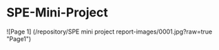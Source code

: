 # SPE-Mini-Project

![Page 1] (/repository/SPE mini project report-images/0001.jpg?raw=true "Page1")
